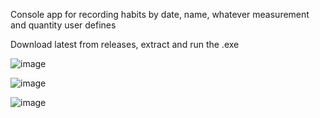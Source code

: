 Console app for recording habits by date, name, whatever measurement and quantity user defines

Download latest from releases, extract and run the .exe

![image](https://github.com/bheston1/console-habit-log/assets/111481356/6686625e-1c39-4638-80cb-22e7838ce3c6)

![image](https://github.com/bheston1/console-habit-log/assets/111481356/0729fb36-b8b4-4bf0-8a33-e37a98506dff)

![image](https://github.com/bheston1/console-habit-log/assets/111481356/35c707e8-62bf-4c36-aea8-3bcc15fea7e4)
